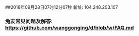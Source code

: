 ##2018年09月28日07时12分07秒 新址: 104.248.203.107
### 兔友常见问题及解答: https://github.com/wanggonging/d/blob/w/FAQ.md

